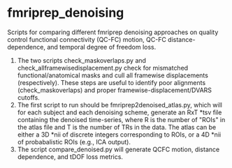 # fmriprep_denoising
Scripts for comparing different fmriprep denoising approaches on quality control functional connectivity (QC-FC) motion, QC-FC distance-dependence, and temporal degree of freedom loss.

1) The two scripts check_maskoverlaps.py and check_allframewisedisplacement.py check for mismatched functional/anatomical masks and cull all framewise displacements (respectively). These steps are useful to identify poor alignments (check_maskoverlaps) and proper framewise-displacement/DVARS cutoffs.
2) The first script to run should be fmriprep2denoised_atlas.py, which will for each subject and each denoising scheme, generate an RxT *tsv file containing the denoised time-series, where R is the number of "ROIs" in the atlas file and T is the number of TRs in the data. The atlas can be either a 3D *nii of discrete integers corresponding to ROIs, or a 4D *nii of probabalistic ROIs (e.g., ICA output).
3) The script compare_denoised.py will generate QCFC motion, distance dependence, and tDOF loss metrics.
